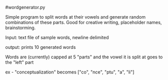 #wordgenerator.py

Simple program to split words at their vowels and generate random combinations of these parts.
Good for creative writing, placeholder names, brainstorming.

Input: text file of sample words, newline delimited

output: prints 10 generated words

Words are (currently) capped at 5 "parts" and the vowel it is split at goes to the "left" part

ex - "conceptualization" becomes ["co", "nce", "ptu", "a", "li"]
